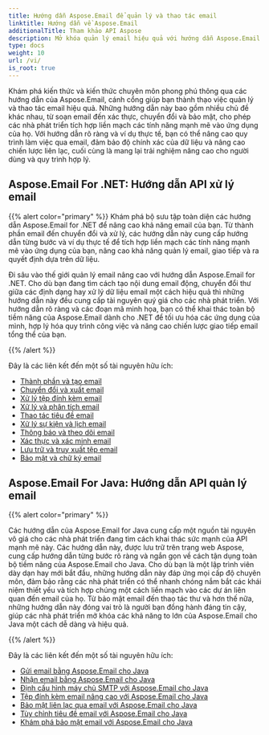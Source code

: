 ```yaml
---
title: Hướng dẫn Aspose.Email để quản lý và thao tác email
linktitle: Hướng dẫn về Aspose.Email
additionalTitle: Tham khảo API Aspose
description: Mở khóa quản lý email hiệu quả với hướng dẫn Aspose.Email. Từ thành phần đến bảo mật, nắm vững các khía cạnh đa dạng để nâng cao quy trình làm việc và trải nghiệm người dùng.
type: docs
weight: 10
url: /vi/
is_root: true
---
```

Khám phá kiến thức và kiến thức chuyên môn phong phú thông qua các hướng dẫn của Aspose.Email, cánh cổng giúp bạn thành thạo việc quản lý và thao tác email hiệu quả. Những hướng dẫn này bao gồm nhiều chủ đề khác nhau, từ soạn email đến xác thực, chuyển đổi và bảo mật, cho phép các nhà phát triển tích hợp liền mạch các tính năng mạnh mẽ vào ứng dụng của họ. Với hướng dẫn rõ ràng và ví dụ thực tế, bạn có thể nâng cao quy trình làm việc qua email, đảm bảo độ chính xác của dữ liệu và nâng cao chiến lược liên lạc, cuối cùng là mang lại trải nghiệm nâng cao cho người dùng và quy trình hợp lý.

## Aspose.Email For .NET: Hướng dẫn API xử lý email
{{% alert color="primary" %}}
Khám phá bộ sưu tập toàn diện các hướng dẫn Aspose.Email for .NET để nâng cao khả năng email của bạn. Từ thành phần email đến chuyển đổi và xử lý, các hướng dẫn này cung cấp hướng dẫn từng bước và ví dụ thực tế để tích hợp liền mạch các tính năng mạnh mẽ vào ứng dụng của bạn, nâng cao khả năng quản lý email, giao tiếp và ra quyết định dựa trên dữ liệu.

Đi sâu vào thế giới quản lý email nâng cao với hướng dẫn Aspose.Email for .NET. Cho dù bạn đang tìm cách tạo nội dung email động, chuyển đổi thư giữa các định dạng hay xử lý dữ liệu email một cách hiệu quả thì những hướng dẫn này đều cung cấp tài nguyên quý giá cho các nhà phát triển. Với hướng dẫn rõ ràng và các đoạn mã minh họa, bạn có thể khai thác toàn bộ tiềm năng của Aspose.Email dành cho .NET để tối ưu hóa các ứng dụng của mình, hợp lý hóa quy trình công việc và nâng cao chiến lược giao tiếp email tổng thể của bạn.

{{% /alert %}}

Đây là các liên kết đến một số tài nguyên hữu ích:
- [Thành phần và tạo email](./net/email-composition-and-creation/)
- [Chuyển đổi và xuất email](./net/email-conversion-and-export/)
- [Xử lý tệp đính kèm email](./net/email-attachment-handling/)
- [Xử lý và phân tích email](./net/email-processing-and-analysis/)
- [Thao tác tiêu đề email](./net/email-header-manipulation/)
- [Xử lý sự kiện và lịch email](./net/email-event-and-calendar-handling/)
- [Thông báo và theo dõi email](./net/email-notification-and-tracking/)
- [Xác thực và xác minh email](./net/email-validation-and-verification/)
- [Lưu trữ và truy xuất tệp email](./net/email-file-storage-and-retrieval/)
- [Bảo mật và chữ ký email](./net/email-security-and-signatures/)

## Aspose.Email For Java: Hướng dẫn API quản lý email
{{% alert color="primary" %}}

Các hướng dẫn của Aspose.Email for Java cung cấp một nguồn tài nguyên vô giá cho các nhà phát triển đang tìm cách khai thác sức mạnh của API mạnh mẽ này. Các hướng dẫn này, được lưu trữ trên trang web Aspose, cung cấp hướng dẫn từng bước rõ ràng và ngắn gọn về cách tận dụng toàn bộ tiềm năng của Aspose.Email cho Java. Cho dù bạn là một lập trình viên dày dạn hay mới bắt đầu, những hướng dẫn này đáp ứng mọi cấp độ chuyên môn, đảm bảo rằng các nhà phát triển có thể nhanh chóng nắm bắt các khái niệm thiết yếu và tích hợp chúng một cách liền mạch vào các dự án liên quan đến email của họ. Từ bảo mật email đến thao tác thư và hơn thế nữa, những hướng dẫn này đóng vai trò là người bạn đồng hành đáng tin cậy, giúp các nhà phát triển mở khóa các khả năng to lớn của Aspose.Email cho Java một cách dễ dàng và hiệu quả.


{{% /alert %}}

Đây là các liên kết đến một số tài nguyên hữu ích:
- [Gửi email bằng Aspose.Email cho Java](./java/sending-emails/)
- [Nhận email bằng Aspose.Email cho Java](./java/receiving-emails/)
- [Định cấu hình máy chủ SMTP với Aspose.Email cho Java](./java/configuring-smtp-servers/)
- [Tệp đính kèm email nâng cao với Aspose.Email cho Java](./java/advanced-email-attachments/)
- [Bảo mật liên lạc qua email với Aspose.Email cho Java](./java/securing-email-communications/)
- [Tùy chỉnh tiêu đề email với Aspose.Email cho Java](./java/customizing-email-headers/)
- [Khám phá bảo mật email với Aspose.Email cho Java](./java/exploring-email-security/)